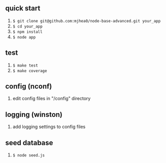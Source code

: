 ## quick start

1. `$ git clone git@github.com:mjhea0/node-base-advanced.git your_app`
2. `$ cd your_app`
3. `$ npm install`
4. `$ node app`

## test

1. `$ make test`
2. `$ make coverage`


## config (nconf)

1. edit config files in "/config" directory

## logging (winston)

1. add logging settings to config files

## seed database

1. `$ node seed.js`
